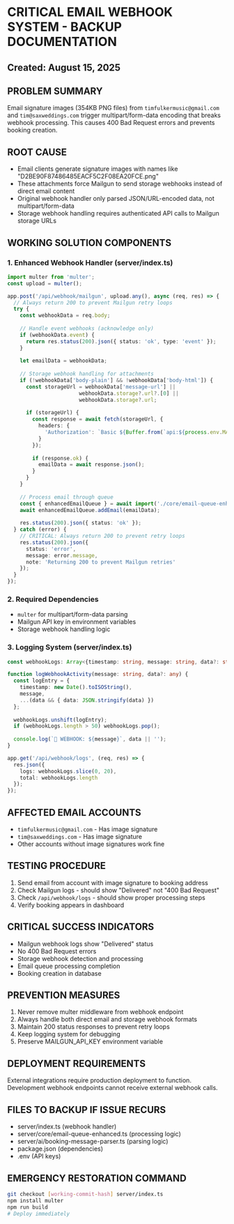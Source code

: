 # CRITICAL EMAIL WEBHOOK SYSTEM - BACKUP DOCUMENTATION
## Created: August 15, 2025

## PROBLEM SUMMARY
Email signature images (354KB PNG files) from `timfulkermusic@gmail.com` and `tim@saxweddings.com` trigger multipart/form-data encoding that breaks webhook processing. This causes 400 Bad Request errors and prevents booking creation.

## ROOT CAUSE
- Email clients generate signature images with names like "D2BE90F87486485EACF5C2F08EA20FCE.png"
- These attachments force Mailgun to send storage webhooks instead of direct email content
- Original webhook handler only parsed JSON/URL-encoded data, not multipart/form-data
- Storage webhook handling requires authenticated API calls to Mailgun storage URLs

## WORKING SOLUTION COMPONENTS

### 1. Enhanced Webhook Handler (server/index.ts)
```typescript
import multer from 'multer';
const upload = multer();

app.post('/api/webhook/mailgun', upload.any(), async (req, res) => {
  // Always return 200 to prevent Mailgun retry loops
  try {
    const webhookData = req.body;
    
    // Handle event webhooks (acknowledge only)
    if (webhookData.event) {
      return res.status(200).json({ status: 'ok', type: 'event' });
    }
    
    let emailData = webhookData;
    
    // Storage webhook handling for attachments
    if (!webhookData['body-plain'] && !webhookData['body-html']) {
      const storageUrl = webhookData['message-url'] || 
                       webhookData.storage?.url?.[0] || 
                       webhookData.storage?.url;
      
      if (storageUrl) {
        const response = await fetch(storageUrl, {
          headers: {
            'Authorization': `Basic ${Buffer.from(`api:${process.env.MAILGUN_API_KEY}`).toString('base64')}`
          }
        });
        
        if (response.ok) {
          emailData = await response.json();
        }
      }
    }
    
    // Process email through queue
    const { enhancedEmailQueue } = await import('./core/email-queue-enhanced');
    await enhancedEmailQueue.addEmail(emailData);
    
    res.status(200).json({ status: 'ok' });
  } catch (error) {
    // CRITICAL: Always return 200 to prevent retry loops
    res.status(200).json({ 
      status: 'error', 
      message: error.message,
      note: 'Returning 200 to prevent Mailgun retries'
    });
  }
});
```

### 2. Required Dependencies
- `multer` for multipart/form-data parsing
- Mailgun API key in environment variables
- Storage webhook handling logic

### 3. Logging System (server/index.ts)
```typescript
const webhookLogs: Array<{timestamp: string, message: string, data?: string}> = [];

function logWebhookActivity(message: string, data?: any) {
  const logEntry = {
    timestamp: new Date().toISOString(),
    message,
    ...(data && { data: JSON.stringify(data) })
  };
  
  webhookLogs.unshift(logEntry);
  if (webhookLogs.length > 50) webhookLogs.pop();
  
  console.log(`📧 WEBHOOK: ${message}`, data || '');
}

app.get('/api/webhook/logs', (req, res) => {
  res.json({
    logs: webhookLogs.slice(0, 20),
    total: webhookLogs.length
  });
});
```

## AFFECTED EMAIL ACCOUNTS
- `timfulkermusic@gmail.com` - Has image signature
- `tim@saxweddings.com` - Has image signature
- Other accounts without image signatures work fine

## TESTING PROCEDURE
1. Send email from account with image signature to booking address
2. Check Mailgun logs - should show "Delivered" not "400 Bad Request"
3. Check `/api/webhook/logs` - should show proper processing steps
4. Verify booking appears in dashboard

## CRITICAL SUCCESS INDICATORS
- Mailgun webhook logs show "Delivered" status
- No 400 Bad Request errors
- Storage webhook detection and processing
- Email queue processing completion
- Booking creation in database

## PREVENTION MEASURES
1. Never remove multer middleware from webhook endpoint
2. Always handle both direct email and storage webhook formats
3. Maintain 200 status responses to prevent retry loops
4. Keep logging system for debugging
5. Preserve MAILGUN_API_KEY environment variable

## DEPLOYMENT REQUIREMENTS
External integrations require production deployment to function. Development webhook endpoints cannot receive external webhook calls.

## FILES TO BACKUP IF ISSUE RECURS
- server/index.ts (webhook handler)
- server/core/email-queue-enhanced.ts (processing logic)
- server/ai/booking-message-parser.ts (parsing logic)
- package.json (dependencies)
- .env (API keys)

## EMERGENCY RESTORATION COMMAND
```bash
git checkout [working-commit-hash] server/index.ts
npm install multer
npm run build
# Deploy immediately
```